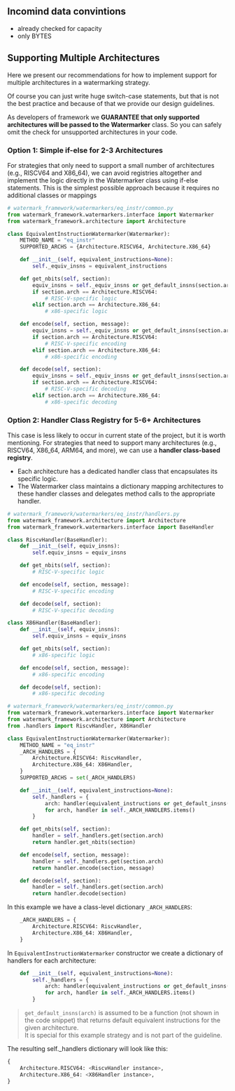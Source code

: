 
## Incomind data convintions

- already checked for capacity
- only BYTES

## Supporting Multiple Architectures

Here we present our recommendations for how to implement support for multiple architectures in a watermarking strategy.

Of course you can just write huge switch-case statements, but that is not the best practice and because of that we provide our design guidelines.

As developers of framework we **GUARANTEE that only supported architectures will be passed to the Watermarker** class. So you can safely omit the check for unsupported architectures in your code.

### Option 1: Simple if-else for 2-3 Architectures

For strategies that only need to support a small number of architectures (e.g., RISCV64 and X86_64), we can avoid registries altogether and implement the logic directly in the Watermarker class using if-else statements. This is the simplest possible approach because it requires no additional classes or mappings

```python
# watermark_framework/watermarkers/eq_instr/common.py
from watermark_framework.watermarkers.interface import Watermarker
from watermark_framework.architecture import Architecture

class EquivalentInstructionWatermarker(Watermarker):
    METHOD_NAME = "eq_instr"
    SUPPORTED_ARCHS = {Architecture.RISCV64, Architecture.X86_64}

    def __init__(self, equivalent_instructions=None):
        self._equiv_insns = equivalent_instructions

    def get_nbits(self, section):
        equiv_insns = self._equiv_insns or get_default_insns(section.arch)
        if section.arch == Architecture.RISCV64:
            # RISC-V-specific logic
        elif section.arch == Architecture.X86_64:
            # x86-specific logic

    def encode(self, section, message):
        equiv_insns = self._equiv_insns or get_default_insns(section.arch)
        if section.arch == Architecture.RISCV64:
            # RISC-V-specific encoding
        elif section.arch == Architecture.X86_64:
            # x86-specific encoding

    def decode(self, section):
        equiv_insns = self._equiv_insns or get_default_insns(section.arch)
        if section.arch == Architecture.RISCV64:
            # RISC-V-specific decoding
        elif section.arch == Architecture.X86_64:
            # x86-specific decoding
```

### Option 2: Handler Class Registry for 5-6+ Architectures

This case is less likely to occur in current state of the project, but it is worth mentioning. For strategies that need to support many architectures (e.g., RISCV64, X86_64, ARM64, and more), we can use a **handler class-based registry**.

- Each architecture has a dedicated handler class that encapsulates its specific logic.
- The Watermarker class maintains a dictionary mapping architectures to these handler classes and delegates method calls to the appropriate handler.

```python
# watermark_framework/watermarkers/eq_instr/handlers.py
from watermark_framework.architecture import Architecture
from watermark_framework.watermarkers.interface import BaseHandler

class RiscvHandler(BaseHandler):
    def __init__(self, equiv_insns):
        self.equiv_insns = equiv_insns

    def get_nbits(self, section):
        # RISC-V-specific logic

    def encode(self, section, message):
        # RISC-V-specific encoding

    def decode(self, section):
        # RISC-V-specific decoding

class X86Handler(BaseHandler):
    def __init__(self, equiv_insns):
        self.equiv_insns = equiv_insns

    def get_nbits(self, section):
        # x86-specific logic

    def encode(self, section, message):
        # x86-specific encoding

    def decode(self, section):
        # x86-specific decoding
```

```python
# watermark_framework/watermarkers/eq_instr/common.py
from watermark_framework.watermarkers.interface import Watermarker
from watermark_framework.architecture import Architecture
from .handlers import RiscvHandler, X86Handler

class EquivalentInstructionWatermarker(Watermarker):
    METHOD_NAME = "eq_instr"
    _ARCH_HANDLERS = {
        Architecture.RISCV64: RiscvHandler,
        Architecture.X86_64: X86Handler,
    }
    SUPPORTED_ARCHS = set(_ARCH_HANDLERS)

    def __init__(self, equivalent_instructions=None):
        self._handlers = {
            arch: handler(equivalent_instructions or get_default_insns(arch))
            for arch, handler in self._ARCH_HANDLERS.items()
        }

    def get_nbits(self, section):
        handler = self._handlers.get(section.arch)
        return handler.get_nbits(section)

    def encode(self, section, message):
        handler = self._handlers.get(section.arch)
        return handler.encode(section, message)

    def decode(self, section):
        handler = self._handlers.get(section.arch)
        return handler.decode(section)
```

In this example we have a class-level dictionary `_ARCH_HANDLERS`:

```python
    _ARCH_HANDLERS = {
        Architecture.RISCV64: RiscvHandler,
        Architecture.X86_64: X86Handler,
    }
```

In `EquivalentInstructionWatermarker` constructor we create a dictionary of handlers for each architecture:

```python
    def __init__(self, equivalent_instructions=None):
        self._handlers = {
            arch: handler(equivalent_instructions or get_default_insns(arch))
            for arch, handler in self._ARCH_HANDLERS.items()
        }
```

> `get_default_insns(arch)` is assumed to be a function (not shown in the code snippet) that returns default equivalent instructions for the given architecture.  
> It is special for this example strategy and is not part of the guideline.

The resulting self._handlers dictionary will look like this:

```python
{
    Architecture.RISCV64: <RiscvHandler instance>,
    Architecture.X86_64: <X86Handler instance>,
}
```
